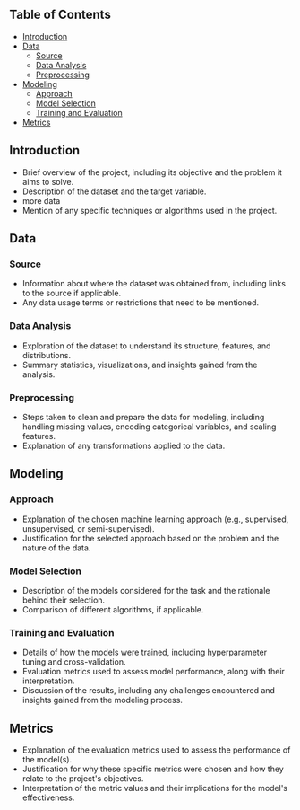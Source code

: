 ## Table of Contents
- [Introduction](#introduction)
- [Data](#data)
  - [Source](#source)
  - [Data Analysis](#data-analysis)
  - [Preprocessing](#preprocessing)
- [Modeling](#modeling)
  - [Approach](#approach)
  - [Model Selection](#model-selection)
  - [Training and Evaluation](#training-and-evaluation)
- [Metrics](#metrics)


## Introduction
- Brief overview of the project, including its objective and the problem it aims to solve.
- Description of the dataset and the target variable.
- more data
- Mention of any specific techniques or algorithms used in the project.

## Data
### Source
- Information about where the dataset was obtained from, including links to the source if applicable.
- Any data usage terms or restrictions that need to be mentioned.
### Data Analysis
- Exploration of the dataset to understand its structure, features, and distributions.
- Summary statistics, visualizations, and insights gained from the analysis.
### Preprocessing
- Steps taken to clean and prepare the data for modeling, including handling missing values, encoding categorical variables, and scaling features.
- Explanation of any transformations applied to the data.

## Modeling
### Approach
- Explanation of the chosen machine learning approach (e.g., supervised, unsupervised, or semi-supervised).
- Justification for the selected approach based on the problem and the nature of the data.
### Model Selection
- Description of the models considered for the task and the rationale behind their selection.
- Comparison of different algorithms, if applicable.
### Training and Evaluation
- Details of how the models were trained, including hyperparameter tuning and cross-validation.
- Evaluation metrics used to assess model performance, along with their interpretation.
- Discussion of the results, including any challenges encountered and insights gained from the modeling process.

## Metrics
- Explanation of the evaluation metrics used to assess the performance of the model(s).
- Justification for why these specific metrics were chosen and how they relate to the project's objectives.
- Interpretation of the metric values and their implications for the model's effectiveness.


